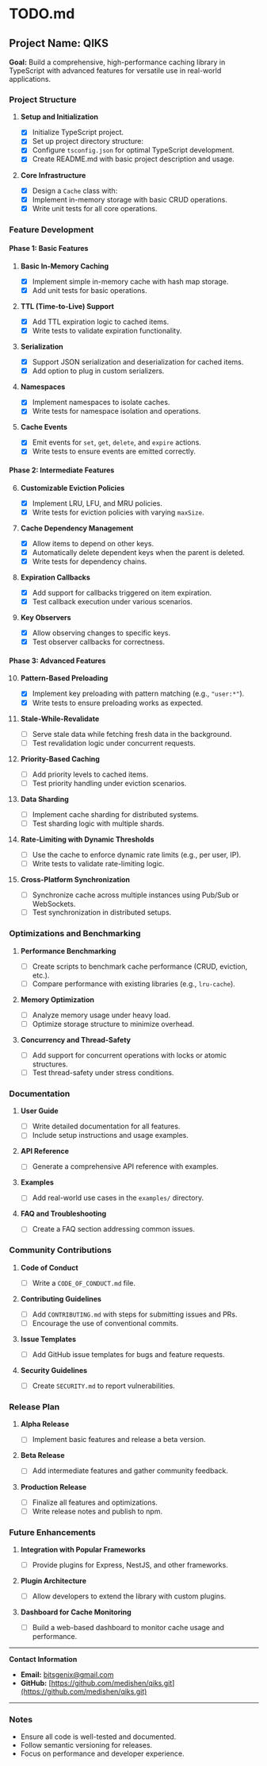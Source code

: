# TODO.md

## Project Name: QIKS

**Goal:** Build a comprehensive, high-performance caching library in TypeScript with advanced features for versatile use in real-world applications.

### **Project Structure**

1. **Setup and Initialization**

   - [x] Initialize TypeScript project.
   - [x] Set up project directory structure:
   - [x] Configure `tsconfig.json` for optimal TypeScript development.
   - [x] Create README.md with basic project description and usage.

2. **Core Infrastructure**
   - [x] Design a `Cache` class with:
   - [x] Implement in-memory storage with basic CRUD operations.
   - [x] Write unit tests for all core operations.

### **Feature Development**

#### Phase 1: Basic Features

1. **Basic In-Memory Caching**

   - [x] Implement simple in-memory cache with hash map storage.
   - [x] Add unit tests for basic operations.

2. **TTL (Time-to-Live) Support**

   - [x] Add TTL expiration logic to cached items.
   - [x] Write tests to validate expiration functionality.

3. **Serialization**

   - [x] Support JSON serialization and deserialization for cached items.
   - [x] Add option to plug in custom serializers.

4. **Namespaces**

   - [x] Implement namespaces to isolate caches.
   - [x] Write tests for namespace isolation and operations.

5. **Cache Events**
   - [x] Emit events for `set`, `get`, `delete`, and `expire` actions.
   - [x] Write tests to ensure events are emitted correctly.

#### Phase 2: Intermediate Features

6. **Customizable Eviction Policies**

   - [x] Implement LRU, LFU, and MRU policies.
   - [x] Write tests for eviction policies with varying `maxSize`.

7. **Cache Dependency Management**

   - [x] Allow items to depend on other keys.
   - [x] Automatically delete dependent keys when the parent is deleted.
   - [x] Write tests for dependency chains.

8. **Expiration Callbacks**

   - [x] Add support for callbacks triggered on item expiration.
   - [x] Test callback execution under various scenarios.

9. **Key Observers**
   - [x] Allow observing changes to specific keys.
   - [x] Test observer callbacks for correctness.

#### Phase 3: Advanced Features

10. **Pattern-Based Preloading**

    - [x] Implement key preloading with pattern matching (e.g., `"user:*"`).
    - [x] Write tests to ensure preloading works as expected.

11. **Stale-While-Revalidate**

    - [ ] Serve stale data while fetching fresh data in the background.
    - [ ] Test revalidation logic under concurrent requests.

12. **Priority-Based Caching**

    - [ ] Add priority levels to cached items.
    - [ ] Test priority handling under eviction scenarios.

13. **Data Sharding**

    - [ ] Implement cache sharding for distributed systems.
    - [ ] Test sharding logic with multiple shards.

14. **Rate-Limiting with Dynamic Thresholds**

    - [ ] Use the cache to enforce dynamic rate limits (e.g., per user, IP).
    - [ ] Write tests to validate rate-limiting logic.

15. **Cross-Platform Synchronization**
    - [ ] Synchronize cache across multiple instances using Pub/Sub or WebSockets.
    - [ ] Test synchronization in distributed setups.

### **Optimizations and Benchmarking**

1. **Performance Benchmarking**

   - [ ] Create scripts to benchmark cache performance (CRUD, eviction, etc.).
   - [ ] Compare performance with existing libraries (e.g., `lru-cache`).

2. **Memory Optimization**

   - [ ] Analyze memory usage under heavy load.
   - [ ] Optimize storage structure to minimize overhead.

3. **Concurrency and Thread-Safety**
   - [ ] Add support for concurrent operations with locks or atomic structures.
   - [ ] Test thread-safety under stress conditions.

### **Documentation**

1. **User Guide**

   - [ ] Write detailed documentation for all features.
   - [ ] Include setup instructions and usage examples.

2. **API Reference**

   - [ ] Generate a comprehensive API reference with examples.

3. **Examples**

   - [ ] Add real-world use cases in the `examples/` directory.

4. **FAQ and Troubleshooting**
   - [ ] Create a FAQ section addressing common issues.

### **Community Contributions**

1. **Code of Conduct**

   - [ ] Write a `CODE_OF_CONDUCT.md` file.

2. **Contributing Guidelines**

   - [ ] Add `CONTRIBUTING.md` with steps for submitting issues and PRs.
   - [ ] Encourage the use of conventional commits.

3. **Issue Templates**

   - [ ] Add GitHub issue templates for bugs and feature requests.

4. **Security Guidelines**
   - [ ] Create `SECURITY.md` to report vulnerabilities.

### **Release Plan**

1. **Alpha Release**

   - [ ] Implement basic features and release a beta version.

2. **Beta Release**

   - [ ] Add intermediate features and gather community feedback.

3. **Production Release**
   - [ ] Finalize all features and optimizations.
   - [ ] Write release notes and publish to npm.

### **Future Enhancements**

1. **Integration with Popular Frameworks**

   - [ ] Provide plugins for Express, NestJS, and other frameworks.

2. **Plugin Architecture**

   - [ ] Allow developers to extend the library with custom plugins.

3. **Dashboard for Cache Monitoring**
   - [ ] Build a web-based dashboard to monitor cache usage and performance.

---

**Contact Information**

- **Email:** bitsgenix@gmail.com
- **GitHub:** [https://github.com/medishen/qiks.git](https://github.com/medishen/qiks.git)

---

### Notes

- Ensure all code is well-tested and documented.
- Follow semantic versioning for releases.
- Focus on performance and developer experience.
